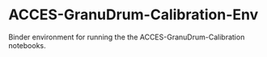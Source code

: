 # ACCES-GranuDrum-Calibration-Env
Binder environment for running the the ACCES-GranuDrum-Calibration notebooks.
